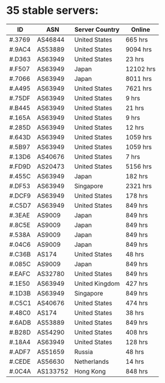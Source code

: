 # 35 stable servers:

| ID | ASN | Server Country | Online |
| ------ | ------ | ------ | ------ |
| #.3769 | AS46844 | United States | 665 hrs |
| #.9AC4 | AS53889 | United States | 9094 hrs |
| #.D363 | AS63949 | United States | 23 hrs |
| #.F507 | AS63949 | Japan | 12102 hrs |
| #.7066 | AS63949 | Japan | 8011 hrs |
| #.A495 | AS63949 | United States | 7621 hrs |
| #.75DF | AS63949 | United States | 9 hrs |
| #.B445 | AS63949 | United States | 21 hrs |
| #.165A | AS63949 | United States | 9 hrs |
| #.285D | AS63949 | United States | 12 hrs |
| #.643D | AS63949 | United States | 1059 hrs |
| #.5B97 | AS63949 | United States | 1059 hrs |
| #.13D6 | AS40676 | United States | 7 hrs |
| #.FD9D | AS20473 | United States | 5156 hrs |
| #.455C | AS63949 | Japan | 182 hrs |
| #.DF53 | AS63949 | Singapore | 2321 hrs |
| #.DCF9 | AS63949 | United States | 178 hrs |
| #.C5D7 | AS63949 | United States | 849 hrs |
| #.3EAE | AS9009 | Japan | 849 hrs |
| #.8C5E | AS9009 | Japan | 849 hrs |
| #.538A | AS9009 | Japan | 849 hrs |
| #.04C6 | AS9009 | Japan | 849 hrs |
| #.C36B | AS174 | United States | 48 hrs |
| #.085C | AS9009 | Japan | 849 hrs |
| #.EAFC | AS32780 | United States | 849 hrs |
| #.1E50 | AS63949 | United Kingdom | 427 hrs |
| #.1D3B | AS63949 | Singapore | 849 hrs |
| #.C5C1 | AS40676 | United States | 474 hrs |
| #.48C0 | AS174 | United States | 38 hrs |
| #.6ADB | AS53889 | United States | 849 hrs |
| #.B28D | AS54290 | United States | 408 hrs |
| #.18A4 | AS63949 | United States | 128 hrs |
| #.ADF7 | AS51659 | Russia | 48 hrs |
| #.CEDE | AS56630 | Netherlands | 14 hrs |
| #.0C4A | AS133752 | Hong Kong | 848 hrs |

